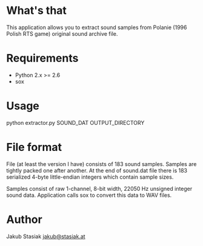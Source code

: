 What's that
===========

This application allows you to extract sound samples from Polanie (1996 Polish RTS game) original sound archive file.


Requirements
============

* Python 2.x >= 2.6
* sox

Usage
=====

python extractor.py SOUND_DAT OUTPUT_DIRECTORY


File format
===========

File (at least the version I have) consists of 183 sound samples. Samples are tightly packed one after another. At the end of sound.dat file there is 183 serialized 4-byte little-endian integers which contain sample sizes.

Samples consist of raw 1-channel, 8-bit width, 22050 Hz unsigned integer sound data. Application calls sox to convert this data to WAV files.

Author
======

Jakub Stasiak <jakub@stasiak.at>
